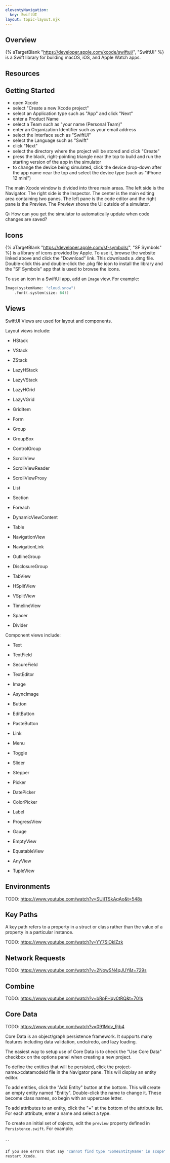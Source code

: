 ```yaml
---
eleventyNavigation:
  key: SwiftUI
layout: topic-layout.njk
---
```


## Overview

{% aTargetBlank "https://developer.apple.com/xcode/swiftui/", "SwiftUI" %}
is a Swift library for building macOS, iOS, and Apple Watch apps.

## Resources

## Getting Started

- open Xcode
- select "Create a new Xcode project"
- select an Application type such as "App" and click "Next"
- enter a Product Name
- select a Team such as "your name (Personal Team)"
- enter an Organization Identifier such as your email address
- select the Interface such as "SwiftUI"
- select the Language such as "Swift"
- click "Next"
- select the directory where the project will be stored and click "Create"
- press the black, right-pointing triangle near the top
  to build and run the starting version of the app
  in the simulator
- to change the device being simulated,
  click the device drop-down after the app name near the top
  and select the device type (such as "iPhone 12 mini")

The main Xcode window is divided into three main areas.
The left side is the Navigator.
The right side is the Inspector.
The center is the main editing area containing two panes.
The left pane is the code editor and the right pane is the Preview.
The Preview shows the UI outside of a simulator.

Q: How can you get the simulator to automatically update
when code changes are saved?

## Icons

{% aTargetBlank "https://developer.apple.com/sf-symbols/", "SF Symbols" %}
is a library of icons provided by Apple.
To use it, browse the website linked above and click the "Download" link.
This downloads a .dmg file.
Double-click this and double-click the .pkg file icon to install
the library and the "SF Symbols" app that is used to browse the icons.

To use an icon in a SwiftUI app,
add an `Image` view. For example:

```swift
Image(systemName: "cloud.snow")
    .font(.system(size: 64))
```

## Views

SwiftUI Views are used for layout and components.

Layout views include:

- HStack
- VStack
- ZStack
- LazyHStack
- LazyVStack

- LazyHGrid
- LazyVGrid
- GridItem

- Form
- Group
- GroupBox
- ControlGroup

- ScrollView
- ScrollViewReader
- ScrollViewProxy

- List
- Section
- Foreach
- DynamicViewContent
- Table

- NavigationView
- NavigationLink
- OutlineGroup
- DisclosureGroup
- TabView
- HSplitView
- VSplitView
- TimelineView

- Spacer
- Divider

Component views include:

- Text
- TextField
- SecureField
- TextEditor

- Image
- AsyncImage

- Button
- EditButton
- PasteButton

- Link
- Menu

- Toggle
- Slider
- Stepper
- Picker
- DatePicker
- ColorPicker

- Label
- ProgressView
- Gauge

- EmptyView
- EquatableView
- AnyView
- TupleView

## Environments

TODO: https://www.youtube.com/watch?v=SUiITSkAqAo&t=548s

## Key Paths

A key path refers to a property in a struct or class rather than
the value of a property in a particular instance.

TODO: https://www.youtube.com/watch?v=YY7SlOklZzk

## Network Requests

TODO: https://www.youtube.com/watch?v=2NowSN4qJUY&t=729s

## Combine

TODO: https://www.youtube.com/watch?v=bRpFHqv0tRQ&t=701s

## Core Data

TODO: https://www.youtube.com/watch?v=091Mdv_Rjb4

Core Data is an object/graph persistence framework.
It supports many features including
data validation, undo/redo, and lazy loading.

The easiest way to setup use of Core Data is to
check the "Use Core Data" checkbox on the options panel
when creating a new project.

To define the entities that will be persisted,
click the project-name.xcdatamodeld file in the Navigator pane.
This will display an entity editor.

To add entities, click the "Add Entity" button at the bottom.
This will create an empty entity named "Entity".
Double-click the name to change it.
These become class names, so begin with an uppercase letter.

To add attributes to an entity,
click the "+" at the bottom of the attribute list.
For each attribute, enter a name and select a type.

To create an initial set of objects,
edit the `preview` property defined in `Persistence.swift`.
For example:

```swift

``

If you see errors that say "cannot find type 'SomeEntityName' in scope",
restart Xcode.
```
